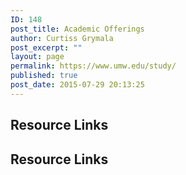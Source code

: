 ```yaml
---
ID: 148
post_title: Academic Offerings
author: Curtiss Grymala
post_excerpt: ""
layout: page
permalink: https://www.umw.edu/study/
published: true
post_date: 2015-07-29 20:13:25
---
```

<!-- End Types Custom Fields -->
<!-- End Types Custom Fields -->
<!-- End Types Custom Fields -->
<!-- End Types Custom Fields -->
<!-- End Types Custom Fields -->
<!-- Types Custom Fields: -->

<!-- resource-links -->
<h2>Resource Links</h2>
<!-- End resource-links -->

<!-- End Types Custom Fields -->
<!-- Types Custom Fields: -->

<!-- resource-links -->
<h2>Resource Links</h2>
<!-- End resource-links -->

<!-- End Types Custom Fields -->